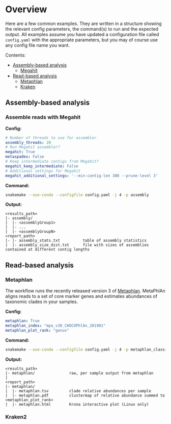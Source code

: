 # Overview
Here are a few common examples. They are written in a structure showing the relevant config parameters, the command(s) to run and the expected output. All examples assume you have updated a configuration file called `config.yaml` with the appropriate parameters, but you may of course use any config file name you want.

Contents:

- [Assembly-based analysis](#assembly-based-analysis)
  - [Megahit](#assemble-reads-with-megahit)
- [Read-based analysis](#read-based-analysis)
  - [Metaphlan](#metaphlan)
  - [Kraken](#kraken2)

## Assembly-based analysis

### Assemble reads with Megahit

**Config:**
```yaml
# Number of threads to use for assembler
assembly_threads: 20
# Run Megahit assembler?
megahit: True
metaspades: False
# Keep intermediate contigs from Megahit?
megahit_keep_intermediate: False
# Additional settings for Megahit
megahit_additional_settings: '--min-contig-len 300 --prune-level 3'
```

**Command:**
```bash
snakemake --use-conda --configfile config.yaml -j 4 -p assembly
```

**Output:**
```
<results_path>
|- assembly/               
|  |- <assemblyGroup1>
|  |- ...
|  |- <assemblyGroupN>
<report_path>
|- |- assembly_stats.txt          table of assembly statistics         
|  |- assembly_size_dist.txt      file with sizes of assemblies contained at different contig lengths
```

## Read-based analysis

### Metaphlan

The workflow runs the recently released version 3 of [Metaphlan](https://github.com/biobakery/MetaPhlAn). MetaPhlAn aligns reads to a set of core marker genes and estimates abundances of taxonomic clades in your samples. 

**Config:**
```yaml
metaphlan: True
metaphlan_index: "mpa_v30_CHOCOPhlAn_201901"
metaphlan_plot_rank: "genus"
```

**Command:**

```bash
snakemake --use-conda --configfile config.yaml -j 4 -p metaphlan_classify
```

**Output:**
```
<results_path>
|- metaphlan/               raw, per sample output from metaphlan 
|
<report_path>
|- metaphlan/               
|  |- metaphlan.tsv         clade relative abundances per sample
|  |- metaphlan.pdf         clustermap of relative abundance summed to <metaphlan_plot_rank>
|  |- metaphlan.html        Krona interactive plot (Linux only)
```

### Kraken2
